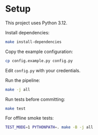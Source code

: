 # Setup

This project uses Python 3.12.

Install dependencies:
```bash
make install-dependencies
```

Copy the example configuration:
```bash
cp config.example.py config.py
```
Edit `config.py` with your credentials.

Run the pipeline:
```bash
make -j all
```

Run tests before committing:
```bash
make test
```

For offline smoke tests:
```bash
TEST_MODE=1 PYTHONPATH=. make -B -j all
```
